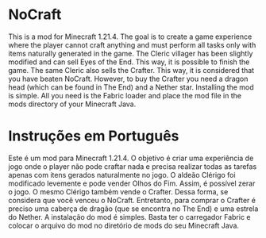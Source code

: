 # NoCraft
This is a mod for Minecraft 1.21.4. The goal is to create a game experience where the player cannot craft anything and must perform all tasks only with items naturally generated in the game.
The Cleric villager has been slightly modified and can sell Eyes of the End. This way, it is possible to finish the game.
The same Cleric also sells the Crafter. This way, it is considered that you have beaten NoCraft. However, to buy the Crafter you need a dragon head (which can be found in The End) and a Nether star.
Installing the mod is simple. All you need is the Fabric loader and place the mod file in the mods directory of your Minecraft Java.
# Instruções em Português
Este é um mod para Minecraft 1.21.4. O objetivo é criar uma experiência de jogo onde o player não pode craftar nada e precisa realizar todas as tarefas apenas com itens gerados naturalmente no jogo.
O aldeão Clérigo foi modificado levemente e pode vender Olhos do Fim. Assim, é possível zerar o jogo. 
O mesmo Clérigo também vende o Crafter. Dessa forma, se considera que você venceu o NoCraft. Entretanto, para comprar o Crafter é preciso uma caberça de dragão (que se encontra no The End) e uma estrela do Nether.
A instalação do mod é simples. Basta ter o carregador Fabric e colocar o arquivo do mod no diretório de mods do seu Minecraft Java.
